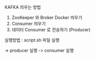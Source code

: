 KAFKA 띄우는 방법

1. ZooKeeper 와 Broker Docker 띄우기
2. Consumer 띄우기
3. 데이터 Consumer 로 전송하기 (Producer)



실행방법 : 
script.sh 파일 실행

-> producer 실행
-> consumer 실행

